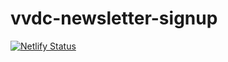 # vvdc-newsletter-signup
[![Netlify Status](https://api.netlify.com/api/v1/badges/ee109bb9-fb72-4130-affc-60a0c3f05119/deploy-status)](https://app.netlify.com/sites/vvdc-newsletter/deploys)
